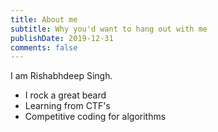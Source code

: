 ```yaml
---
title: About me
subtitle: Why you'd want to hang out with me
publishDate: 2019-12-31
comments: false
---
```


I am Rishabhdeep Singh.

- I rock a great beard
- Learning from CTF's
- Competitive coding for algorithms
